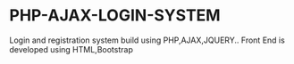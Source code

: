 # PHP-AJAX-LOGIN-SYSTEM
Login and registration system build using PHP,AJAX,JQUERY..
Front End is developed using HTML,Bootstrap
